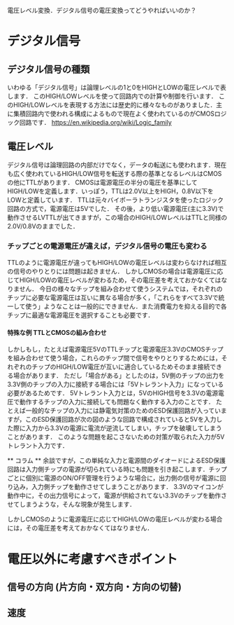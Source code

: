電圧レベル変換．デジタル信号の電圧変換ってどうやればいいのか？

# デジタル信号
## デジタル信号の種類

いわゆる「デジタル信号」は論理レベルの1と0をHIGHとLOWの電圧レベルで表します．
このHIGH/LOWレベルを使って回路内での計算や制御を行います．
このHIGH/LOWレベルを表現する方法には歴史的に様々なものがありました．主に集積回路内で使われる構成によるもので現在よく使われているのがCMOSロジック回路です．
https://en.wikipedia.org/wiki/Logic_family

## 電圧レベル

デジタル信号は論理回路の内部だけでなく，データの転送にも使われます．現在も広く使われているHIGH/LOW信号を転送する際の基準となるレベルはCMOSの他にTTLがあります．
CMOSは電源電圧の半分の電圧を基準にしてHIGH/LOWを定義します．いっぽう，TTLは2.0V以上をHIGH，0.8V以下をLOWと定義しています．
TTLは元々バイポーラトランジスタを使ったロジック回路の方式で，電源電圧は5Vでした．
その後，より低い電源電圧(主に3.3V)で動作させるLVTTLが出てきますが，この場合のHIGH/LOWレベルはTTLと同様の2.0V/0.8Vのままでした．

### チップごとの電源電圧が違えば，デジタル信号の電圧も変わる

TTLのように電源電圧が違ってもHIGH/LOWの電圧レベルは変わらなければ相互の信号のやりとりには問題は起きません．
しかしCMOSの場合は電源電圧に応じてHIGH/LOWの電圧レベルが変わるため，その電圧差を考えておかなくてはなりません．
今日の様々なチップを組み合わせて使うシステムでは，それぞれのチップに必要な電源電圧は互いに異なる場合が多く，「これらをすべて3.3Vで統一して使う」ようなことは一般的にできません．また消費電力を抑える目的で各チップに最適な電源電圧を選択することも必要です．


#### 特殊な例 TTLとCMOSの組み合わせ

しかしもし，たとえば電源電圧5VのTTLチップと電源電圧3.3VのCMOSチップを組み合わせて使う場合，これらのチップ間で信号をやりとりするためには，それぞれのチップのHIGH/LOW電圧が互いに適合しているためそのまま接続できる場合があります．
ただし「場合がある」としたのは，5V側のチップの出力を3.3V側のチップの入力に接続する場合には「5Vトレラント入力」になっている必要があるためです．
5Vトレラント入力とは，5VのHIGH信号を3.3Vの電源電圧で動作するチップの入力に接続しても問題なく動作する入力のことです．
たとえば一般的なチップの入力には静電気対策のためのESD保護回路が入っていますが，このESD保護回路が次の図のような回路で構成されていると5Vを入力した際に入力から3.3Vの電源に電流が逆流してしまい，チップを破壊してしまうことがあります．
このような問題を起こさないための対策が取られた入力が5Vトレラント入力です．

** コラム **
余談ですが，この単純な入力と電源間のダイオードによるESD保護回路は入力側チップの電源が切られている時にも問題を引き起こします．チップごとに個別に電源のON/OFF管理を行うような場合に，出力側の信号が電源に回り込み，入力側チップを動作させてしまうことがあります．
3.3Vのマイコンが動作中に，その出力信号によって，電源が供給されてない3.3Vのチップを動作させてしまうような，そんな現象が発生します．


しかしCMOSのように電源電圧に応じてHIGH/LOWの電圧レベルが変わる場合には，その電圧差を考えておかなくてはなりません．

# 電圧以外に考慮すべきポイント

## 信号の方向 (片方向・双方向・方向の切替)
## 速度

